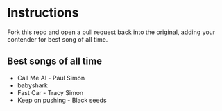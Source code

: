 # Instructions
Fork this repo and open a pull request back into the original, adding your contender for best song of all time.

## Best songs of all time

* Call Me Al - Paul Simon
* babyshark
* Fast Car - Tracy Simon
* Keep on pushing - Black seeds
